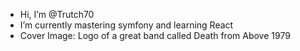 - Hi, I’m @Trutch70
- I’m currently mastering symfony and learning React
- Cover Image: Logo of a great band called Death from Above 1979

<!---
Trutch70/Trutch70 is a ✨ special ✨ repository because its `README.md` (this file) appears on your GitHub profile.
You can click the Preview link to take a look at your changes.
--->
